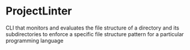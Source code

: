 # ProjectLinter
CLI that monitors and evaluates the file structure of a directory and its subdirectories to enforce a specific file structure pattern for a particular programming language
